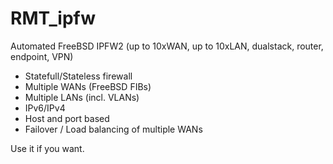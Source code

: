 # RMT_ipfw
Automated FreeBSD IPFW2 (up to 10xWAN, up to 10xLAN, dualstack, router, endpoint, VPN)

- Statefull/Stateless firewall
- Multiple WANs (FreeBSD FIBs)
- Multiple LANs (incl. VLANs)
- IPv6/IPv4
- Host and port based
- Failover / Load balancing of multiple WANs


Use it if you want.
